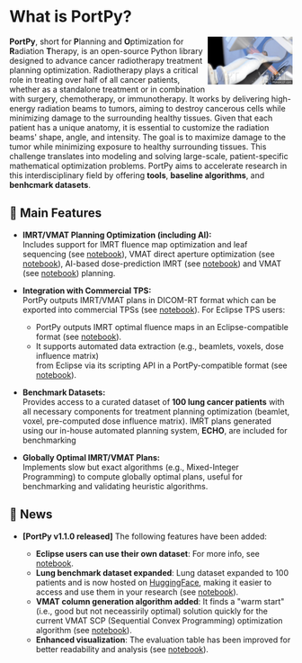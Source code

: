 # What is PortPy?

<img src="./images/Linac.gif" align="right" alt="Radiotherapy 101" width="30%" height="30%" margin-right="10px">

**PortPy**, short for **P**lanning and **O**ptimization for **R**adiation **T**herapy, is an open-source Python library 
designed to advance cancer radiotherapy treatment planning optimization. Radiotherapy plays a critical role in 
treating over half of all cancer patients, whether as a standalone treatment or in combination with surgery, 
chemotherapy, or immunotherapy. It works by delivering high-energy radiation beams to tumors, aiming to destroy 
cancerous cells while minimizing damage to the surrounding healthy tissues. 
Given that each patient has a unique anatomy, it is essential to customize the 
radiation beams' shape, angle, and intensity. The goal is to maximize damage to the 
tumor while minimizing exposure to healthy surrounding tissues. This challenge translates into modeling and 
solving large-scale, 
patient-specific mathematical optimization problems. PortPy aims to accelerate research 
in this interdisciplinary field by offering **tools**, **baseline algorithms**, and **benhcmark datasets**.



## 🚀 Main Features

- **IMRT/VMAT Planning Optimization (including AI):**  
  Includes support for IMRT fluence map optimization and leaf sequencing (see [notebook](https://github.com/PortPy-Project/PortPy/blob/master/examples/1_basic_tutorial.ipynb)), 
VMAT direct aperture optimization 
(see [notebook](https://github.com/PortPy-Project/PortPy/blob/master/examples/vmat_scp_tutorial.ipynb)), 
AI-based dose-prediction IMRT 
(see [notebook](https://github.com/PortPy-Project/PortPy/blob/master/examples/imrt_dose_prediction.ipynb)) 
and VMAT (see [notebook](https://github.com/PortPy-Project/PortPy/blob/master/examples/vmat_scp_dose_prediction.ipynb)) planning. 

- **Integration with Commercial TPS:**  
  PortPy outputs IMRT/VMAT plans in DICOM-RT format which can be exported into commercial TPSs 
(see [notebook](https://github.com/PortPy-Project/PortPy/blob/master/examples/vmat_tps_import.ipynb)). For Eclipse TPS users:
    - PortPy outputs IMRT optimal fluence maps in an Eclipse-compatible format (see [notebook](https://github.com/PortPy-Project/PortPy/blob/master/examples/imrt_tps_import.ipynb)).
    - It supports automated data extraction (e.g., beamlets, voxels, dose influence matrix)  
  from Eclipse via its scripting API in a PortPy-compatible format (see [notebook](https://github.com/PortPy-Project/PortPy/blob/master/examples/eclipse_photon_dose_calculation.ipynb)).

- **Benchmark Datasets:**  
  Provides access to a curated dataset of **100 lung cancer patients** with all necessary components for treatment planning optimization 
(beamlet, voxel, pre-computed dose influence matrix). IMRT plans generated using our in-house automated planning 
system, **ECHO**, are included for benchmarking  

- **Globally Optimal IMRT/VMAT Plans:**  
  Implements slow but exact algorithms (e.g., Mixed-Integer Programming) to compute globally optimal plans, useful for benchmarking and validating heuristic algorithms.


## 📢 News
- **[PortPy v1.1.0 released]** The following features have been added:
    
     - **Eclipse users can use their own dataset**: For more info, see [notebook](https://github.com/PortPy-Project/PortPy/blob/master/examples/eclipse_photon_dose_calculation.ipynb).
     - **Lung benchmark dataset expanded**: Lung dataset expanded to 100 patients and is now hosted on [HuggingFace](https://huggingface.co/datasets/PortPy-Project), 
      making it easier to access and use them in your research (see [notebook](https://github.com/PortPy-Project/PortPy/blob/master/examples/1_basic_tutorial.ipynb)).
     - **VMAT column generation algorithm added**: It finds a "warm start" 
      (i.e., good but not neceassirily optimal) solution quickly for the current VMAT SCP (Sequential Convex Programming) optimization algorithm (see [notebook](https://github.com/PortPy-Project/PortPy/blob/master/examples/vmat_scp_tutorial.ipynb)).
     - **Enhanced visualization**: The evaluation table has been improved for better readability and analysis (see [notebook](https://github.com/PortPy-Project/PortPy/blob/master/examples/1_basic_tutorial.ipynb)). 

[//]: # ()
[//]: # (## 🚀 Key Components: Benchmark Datasets, Baseline Algorithms, and PortPy Toolkit)

[//]: # ()
[//]: # (<img src="./images/AI_Pyramid.png" align="right" alt="Radiotherapy 101" width="50%" height="40%">)

[//]: # (  )
[//]: # (This pyramid figure illustrates the inspiration behind developing PortPy, drawing from )

[//]: # (successful open-source practices in the AI and computer science communities. )

[//]: # (Tools like PyTorch and TensorFlow, along with benchmark datasets such as )

[//]: # (ImageNet and algorithms like AlexNet, have revolutionized AI and data science. )

[//]: # (Our goal is to replicate this successful model in the field of radiotherapy by )

[//]: # (equipping researchers with PortPy toolkit, benchmark algorithms, and datasets, )

[//]: # (as outlined below:)

[//]: # ()
[//]: # (1. **PortPy Toolkit**. A set of python classes and functions allowing users to load the data, )

[//]: # (generate IMRT/VMAT plans, and evaluate/visualize the results. For more info, see our Jupyter Notebooks [basic_tutorial]&#40;&#41;)

[//]: # (2. **Benchmark Datasets**. We have curated and made publicly available a dataset of 100 lung cancer patients,)

[//]: # (which includes all the necessary data for treatment plan optimization &#40;e.g., beamlets, voxels, pre-computed dose influence matrix&#41;. )

[//]: # (These data are extracted from the commercial Eclipse treatment planning system using its API. Using your own data is currently only supported for Eclipse TPS users. For more info, see our Jupyter Notebooks &#40;[eclipse_photon_dose_calculation]&#40;https://github.com/PortPy-Project/PortPy/blob/master/examples/eclipse_photon_dose_calculation.ipynb&#41;)

[//]: # (3. **Baseline Algorithms**. This includes two sets of algorithms: 1&#41; fast algorithms that can generate IMRT/VMAT plans within the clinical time-frame &#40;in oder of minutes/hours&#41;,)

[//]: # (2&#41; slow algorithms that can generate globally optimal plans for benchmaking purposes. These plans could take weeks to generate and often involve some simplistic assumptions &#40;e.g., ignoring plan delivery efficiency in VMAT&#41;.)

[//]: # ()
[//]: # (> Modern Portfolio Optimization in Python)

[//]: # ()
[//]: # (---)

[//]: # (Test7)

[//]: # (Welcome to **PortPy**! Effortlessly optimize, analyze, and visualize your investment portfolios with a modern, user-friendly Python library.)

[//]: # ()
[//]: # (<div align="center">)

[//]: # (  <img src="https://raw.githubusercontent.com/your-org/portpy/main/assets/logo.png" alt="PortPy Logo" width="180"/>)

[//]: # (</div>)

[//]: # ()
[//]: # (---)

[//]: # ()
[//]: # ()
[//]: # ()
[//]: # (---)

[//]: # ()
[//]: # (## Get Started)

[//]: # ()
[//]: # (- [Installation Guide]&#40;installation.md&#41;)

[//]: # (- [Quickstart Tutorial]&#40;quickstart.md&#41;)

[//]: # (- [API Reference]&#40;reference/&#41;)

[//]: # (- [GitHub Repository]&#40;https://github.com/your-org/portpy&#41;)

[//]: # ()
[//]: # (---)

[//]: # ()
[//]: # (---)

[//]: # ()
[//]: # (<div align="center">)

[//]: # (  <a href="quickstart.md"><b>Start Optimizing Your Portfolio →</b></a>)

[//]: # (</div>)


